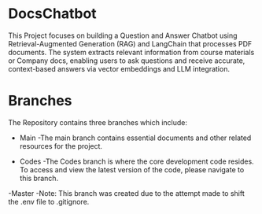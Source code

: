 # DocsChatbot
This Project focuses on building a Question and Answer Chatbot using Retrieval-Augmented Generation (RAG) and LangChain that processes PDF documents. The system extracts relevant information from course materials or Company docs, enabling users to ask questions and receive accurate, context-based answers via vector embeddings and LLM integration.

# Branches
The Repository contains three branches which include: 
- Main
-The main branch contains essential documents and other related resources for the project.
  
- Codes
-The Codes branch is where the core development code resides. To access and view the latest version of the code, please navigate to this branch.

-Master
-Note: This branch was created due to the attempt made to shift the .env file to .gitignore.




